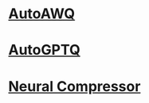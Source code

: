 
# [AutoAWQ](https://github.com/casper-hansen/AutoAWQ)


# [AutoGPTQ](https://github.com/AutoGPTQ/AutoGPTQ)

# [Neural Compressor](https://github.com/intel/neural-compressor)
